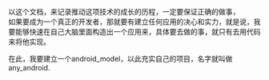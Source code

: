 以这个文档，来记录推动这项技术的成长的历程，一定要保证正确的做事，      
如果要成为一个真正的开发者，那就要有建立任何应用的决心和实力，就是说，我要能够快速在自己大脑里面构造出一个应用来，具体要去做的事，就只有去用代码来将他实现。     

在此，我要建立一个android_model，以此充实自己的项目，名字就叫做any_android.
